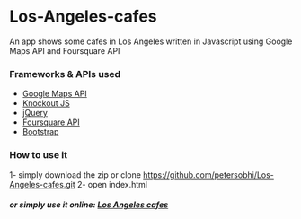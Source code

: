 # Los-Angeles-cafes
An app shows some cafes in Los Angeles written in Javascript using Google Maps API and Foursquare API



### Frameworks & APIs used
* [Google Maps API](https://developers.google.com/maps/)
* [Knockout JS](http://knockoutjs.com/)
* [jQuery](https://jquery.com/)
* [Foursquare API](https://developer.foursquare.com/)
* [Bootstrap](http://getbootstrap.com/)


### How to use it
1- simply download the zip or clone https://github.com/petersobhi/Los-Angeles-cafes.git
2- open index.html

##### or simply use it online: [Los Angeles cafes](https://petersobhi.github.io/Los-Angeles-cafes/)

